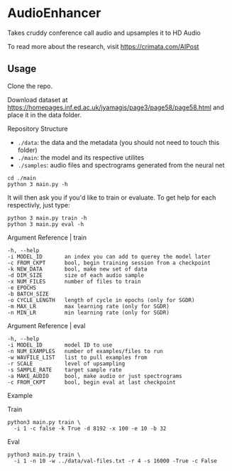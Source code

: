 # AudioEnhancer
Takes cruddy conference call audio and upsamples it to HD Audio

To read more about the research, visit https://crimata.com/AIPost

## Usage

Clone the repo.

Download dataset at https://homepages.inf.ed.ac.uk/jyamagis/page3/page58/page58.html and place it in the data folder.

Repository Structure

* `./data`: the data and the metadata (you should not need to touch this folder)
* `./main`: the model and its respective utilites
* `./samples`: audio files and spectrograms generated from the neural net

```
cd ./main
python 3 main.py -h
```

It will then ask you if you'd like to train or evaluate.  To get help for each respectivly, just type:

```
python 3 main.py train -h
python 3 main.py eval -h
```

Argument Reference | train

```
-h, --help        
-i MODEL_ID       an index you can add to querey the model later
-c FROM_CKPT      bool, begin training session from a checkpoint
-k NEW_DATA       bool, make new set of data
-d DIM_SIZE       size of each audio sample
-x NUM_FILES      number of files to train
-e EPOCHS
-b BATCH_SIZE
-o CYCLE_LENGTH   length of cycle in epochs (only for SGDR)
-m MAX_LR         max learning rate (only for SGDR)
-n MIN_LR         min learning rate (only for SGDR)
```

Argument Reference | eval

```
-h, --help
-i MODEL_ID       model ID to use
-n NUM_EXAMPLES   number of examples/files to run
-w WAVFILE_LIST   list to pull examples from
-r SCALE          level of upsampling
-s SAMPLE_RATE    target sample rate
-a MAKE_AUDIO     bool, make audio or just spectrograms
-c FROM_CKPT      bool, begin eval at last checkpoint
```

Example

Train
```
python3 main.py train \
  -i 1 -c false -k True -d 8192 -x 100 -e 10 -b 32
```

Eval
```
python3 main.py train \
  -i 1 -n 10 -w ../data/val-files.txt -r 4 -s 16000 -True -c False
```


